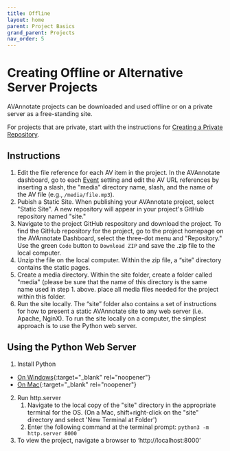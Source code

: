 ```yaml
---
title: Offline
layout: home
parent: Project Basics
grand_parent: Projects
nav_order: 5
---
```


# Creating Offline or Alternative Server Projects

AVAnnotate projects can be downloaded and used offline or on a private server as a free-standing site. 

For projects that are private, start with the instructions for [Creating a Private Repository](https://avannotate.github.io/documentation/pages/private).

## Instructions 

1. Edit the file reference for each AV item in the project. In the AVAnnotate dashboard, go to each [Event](https://avannotate.github.io/documentation/pages/events/) setting and edit the AV URL references by inserting a slash, the "media" directory name, slash, and the name of the AV file (e.g., `/media/file.mp3`).  
2. Pubish a Static Site. When publishing your AVAnnotate project, select "Static Site". A new repository will appear in your project's GitHub repository named "site." 
3. Navigate to the project GitHub respository and download the project. To find the GitHub repository for the project, go to the project homepage on the AVAnnotate Dashboard, select the three-dot menu and "Repository." Use the green `Code` button to `Download ZIP` and save the .zip file to the local computer.
4. Unzip the file on the local computer. Within the zip file, a “site” directory contains the static pages.
5. Create a media directory. Within the site folder, create a folder called "media" (please be sure that the name of this directory is the same name used in step 1. above. place all media files needed for the project within this folder. 
6. Run the site locally. The “site” folder also contains a set of instructions for how to present a static AVAnnotate site to any web server (i.e. Apache, NginX). To run the site locally on a computer, the simplest approach is to use the Python web server.
   
## Using the Python Web Server
1. Install Python
- [On Windows](https://builtin.com/software-engineering-perspectives/how-to-install-python-on-windows){:target="_blank" rel="noopener"}
- [On Mac](https://builtin.com/software-engineering-perspectives/how-to-install-python-on-windows){:target="_blank" rel="noopener"}
2. Run http.server
      1. Navigate to the local copy of the "site" directory in the appropriate terminal for the OS. (On a Mac, shift+right-click on the "site" directory and select 'New Terminal at Folder')
      2. Enter the following command at the terminal prompt: `python3 -m http.server 8000`
3. To view the project, navigate a browser to ‘http://localhost:8000’


  

